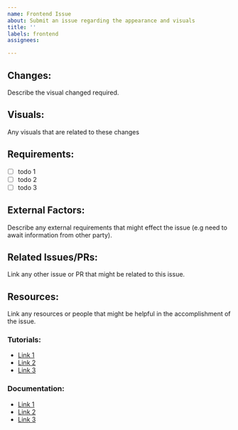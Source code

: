 ```yaml
---
name: Frontend Issue
about: Submit an issue regarding the appearance and visuals
title: ''
labels: frontend
assignees: 

---
```


## **Changes:**

Describe the visual changed required.

## **Visuals:**

Any visuals that are related to these changes

## **Requirements:**

- [ ] todo 1
- [ ] todo 2
- [ ] todo 3

## **External Factors:**

Describe any external requirements that might effect the issue (e.g need to await information from other party).

## **Related Issues/PRs:**

Link any other issue or PR that might be related to this issue.

## **Resources:**

Link any resources or people that might be helpful in the accomplishment of the issue.

### **Tutorials:**

- [Link 1]()
- [Link 2]()
- [Link 3]()

### **Documentation:**

- [Link 1]()
- [Link 2]()
- [Link 3]()
